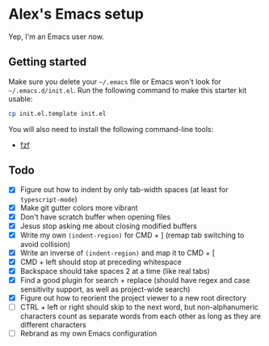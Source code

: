 # Alex's Emacs setup
Yep, I'm an Emacs user now.

## Getting started
Make sure you delete your `~/.emacs` file or Emacs won't look for `~/.emacs.d/init.el`.
Run the following command to make this starter kit usable:

```sh
cp init.el.template init.el
```

You will also need to install the following command-line tools:
- [fzf](https://github.com/junegunn/fzf)

## Todo
- [x] Figure out how to indent by only tab-width spaces (at least for `typescript-mode`)
- [x] Make git gutter colors more vibrant
- [x] Don't have scratch buffer when opening files
- [x] Jesus stop asking me about closing modified buffers
- [x] Write my own `(indent-region)` for CMD + ] (remap tab switching to avoid collision)
- [x] Write an inverse of `(indent-region)` and map it to CMD + [
- [x] CMD + left should stop at preceding whitespace
- [x] Backspace should take spaces 2 at a time (like real tabs)
- [x] Find a good plugin for search + replace (should have regex and case sensitivity support, as well as project-wide search)
- [x] Figure out how to reorient the project viewer to a new root directory
- [ ] CTRL + left or right should skip to the next word, but non-alphanumeric characters count as separate words from each other as long as they are different characters
- [ ] Rebrand as my own Emacs configuration